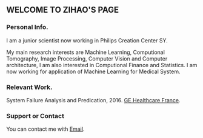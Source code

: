 ## WELCOME TO ZIHAO'S PAGE


### Personal Info.

I am a junior scientist now working in Philips Creation Center SY. 

My main research interests are Machine Learning, Computional Tomography, Image Processing,  Computer Vision and Computer architecture, I am also interested in Computional Finance and Statistics. I am now working for application of Machine Learning for Medical System.


### Relevant Work.

System Failure Analysis and Predication, 2016. [GE Healthcare France](http://www3.gehealthcare.fr).


### Support or Contact

You can contact me with [Email](zihaowang@live.cn).
